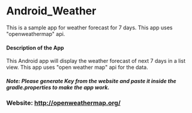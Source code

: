# Android_Weather
This is a sample app for weather forecast for 7 days. This app uses "openweathermap" api.

#### Description of the App

This Android app will display the weather forecast of next 7 days in a list view. This app uses "open weather map" api for the data.

##### Note: Please generate Key from the website and paste it inside the gradle.properties to make the app work. 

### Website: http://openweathermap.org/
